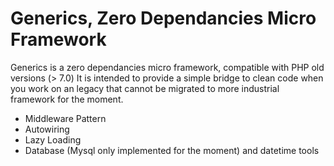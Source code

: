 Generics, Zero Dependancies Micro Framework
=======================

Generics is a zero dependancies micro framework, compatible with PHP old versions (> 7.0)
It is intended to provide a simple bridge to clean code when you work on an legacy that cannot be migrated to more industrial framework for the moment.

- Middleware Pattern
- Autowiring
- Lazy Loading
- Database (Mysql only implemented for the moment) and datetime tools